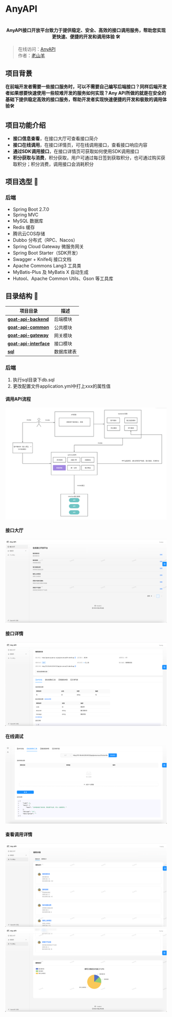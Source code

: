# AnyAPI
<h1 align="center"></h1>
<p align="center"><strong>AnyAPI接口开放平台致力于提供稳定、安全、高效的接口调用服务，帮助您实现更快速、便捷的开发和调用体验 🛠</strong></p>

> 在线访问：[AnyAPI](http://121.36.48.205/) </br>
> 作者：[老山羊](https://github.com/Hardork)



## 项目背景
<strong>
在前端开发者需要一些接口服务时，可以不需要自己编写后端接口？同样后端开发者如果想要快速使用一些较难开发的服务如何实现？Any API所做的就是在安全的基础下提供稳定高效的接口服务，帮助开发者实现快速便捷的开发和极致的调用体验🛠</strong>


## 项目功能介绍

- **接口信息查看**，在接口大厅可查看接口简介
- **接口在线调用**，在接口详情页，可在线调用接口，查看接口响应内容
- **通过SDK调用接口**，在接口详情页可获取如何使用SDK调用接口
- **积分获取与消费**，积分获取，用户可通过每日签到获取积分，也可通过购买获取积分；积分消费，调用接口会消耗积分

## 项目选型 🎯

### **后端**
- Spring Boot 2.7.0
- Spring MVC
- MySQL 数据库
- Redis 缓存
- 腾讯云COS存储
- Dubbo 分布式（RPC、Nacos）
- Spring Cloud Gateway 微服务网关
- Spring Boot Starter（SDK开发）
- Swagger + Knife4j 接口文档
- Apache Commons Lang3 工具类
- MyBatis-Plus 及 MyBatis X 自动生成
- Hutool、Apache Common Utils、Gson 等工具库


## 目录结构 📑


| 项目目录                                         | 描述    |
|----------------------------------------------|-------|
| **[goat-api-backend](./goat-api-backend)**   | 后端模块  |
| **[goat-api-common](./goat-api-common)**     | 公共模块  |
| **[goat-api-gateway](./goat-api-gateway)**   | 网关模块  |
| **[goat-api-interface](./goat-api-gateway)** | 接口模块  |
| **[sql](./sql)**                             | 数据库建表 |

### 后端

1. 执行sql目录下db.sql
2. 更改配置文件application.yml中打上xxx的属性值

#### 调用API流程
![img_3.png](img_3.png)

#### 接口大厅
![img.png](img.png)

#### 接口详情
![img_1.png](img_1.png)

#### 在线调试
![img_2.png](img_2.png)

#### 查看调用详情
![img_4.png](img_4.png)
![img_5.png](img_5.png)

